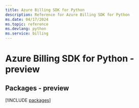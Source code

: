 ```yaml
---
title: Azure Billing SDK for Python
description: Reference for Azure Billing SDK for Python
ms.date: 04/17/2024
ms.topic: reference
ms.devlang: python
ms.service: billing
---
```

# Azure Billing SDK for Python - preview
## Packages - preview
[!INCLUDE [packages](billing-index.md)]